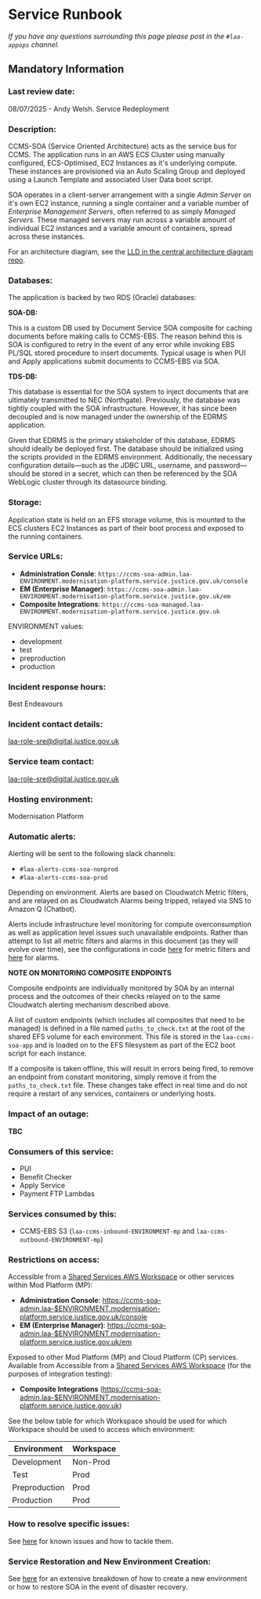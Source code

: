 # Service Runbook

_If you have any questions surrounding this page please post in the `#laa-appops` channel._

## Mandatory Information

### **Last review date:**

08/07/2025 - Andy Welsh. Service Redeployment

### **Description:**

CCMS-SOA (Service Oriented Architecture) acts as the service bus for CCMS. The application runs in an AWS ECS Cluster using manually configured, ECS-Optimised, EC2 Instances as it's underlying compute. These instances are provisioned via an Auto Scaling Group and deployed using a Launch Template and associated User Data boot script.

SOA operates in a client-server arrangement with a single _Admin Server_ on it's own EC2 instance, running a single container and a variable number of _Enterprise Management Servers_, often referred to as simply _Managed Servers_. These managed servers may run across a variable amount of individual EC2 instances and a variable amount of containers, spread across these instances.

For an architecture diagram, see the [LLD in the central architecture diagram repo](https://github.com/ministryofjustice/laa-architectural-diagrams/blob/main/docs/diagrams/lld/ccms/ccms-soa.png).

### **Databases:**

The application is backed by two RDS (Oracle) databases:

**SOA-DB:**

This is a custom DB used by Document Service SOA composite for caching documents before making calls to CCMS-EBS. The reason behind this is SOA is configured to retry in the event of any error while invoking EBS PL/SQL stored procedure to insert documents. Typical usage is when PUI and Apply applications submit documents to CCMS-EBS via SOA.

**TDS-DB:**

This database is essential for the SOA system to inject documents that are ultimately transmitted to NEC (Northgate).
Previously, the database was tightly coupled with the SOA infrastructure.
However, it has since been decoupled and is now managed under the ownership of the EDRMS application.

Given that EDRMS is the primary stakeholder of this database, EDRMS should ideally be deployed first.
The database should be initialized using the scripts provided in the EDRMS environment.
Additionally, the necessary configuration details—such as the JDBC URL, username, and password—should be stored in a secret, which can then be referenced by the SOA WebLogic cluster through its datasource binding.

### **Storage:**

Application state is held on an EFS storage volume, this is mounted to the ECS clusters EC2 Instances as part of their boot process and exposed to the running containers.

### **Service URLs:**

- **Administration Consle**: `https://ccms-soa-admin.laa-ENVIRONMENT.modernisation-platform.service.justice.gov.uk/console`
- **EM (Enterprise Manager)**: `https://ccms-soa-admin.laa-ENVIRONMENT.modernisation-platform.service.justice.gov.uk/em`
- **Composite Integrations**: `https://ccms-soa-managed.laa-ENVIRONMENT.modernisation-platform.service.justice.gov.uk`

ENVIRONMENT values:
- development
- test
- preproduction
- production

### **Incident response hours:**

Best Endeavours

### **Incident contact details:**

<laa-role-sre@digital.justice.gov.uk>

### **Service team contact:**

<laa-role-sre@digital.justice.gov.uk>

### **Hosting environment:**

Modernisation Platform

### **Automatic alerts:**

Alerting will be sent to the following slack channels:

- `#laa-alerts-ccms-soa-nonprod`
- `#laa-alerts-ccms-soa-prod`

Depending on environment. Alerts are based on Cloudwatch Metric filters, and are relayed on as Cloudwatch Alarms being tripped, relayed via SNS to Amazon Q (Chatbot).

Alerts include infrastructure level monitoring for compute overconsumption as well as application level issues such unavailable endpoints. Rather than attempt to list all metric filters and alarms in this document (as they will evolve over time), see the configurations in code [here](./logs.tf) for metric filters and [here](./alerting.tf) for alarms.

**NOTE ON MONITORING COMPOSITE ENDPOINTS**

Composite endpoints are individually monitored by SOA by an internal process and the outcomes of their checks relayed on to the same Cloudwatch alerting mechanism described above.

A list of custom endpoints (which includes all composites that need to be managed) is defined in a file named `paths_to_check.txt` at the root of the shared EFS volume for each environment. This file is stored in the `laa-ccms-soa-app` and is loaded on to the EFS filesystem as part of the EC2 boot script for each instance.

If a composite is taken offline, this will result in errors being fired, to remove an endpoint from constant monitoring, simply remove it from the `paths_to_check.txt` file. These changes take effect in real time and do not require a restart of any services, containers or underlying hosts.

### **Impact of an outage:**

**TBC**

### **Consumers of this service:**

- PUI
- Benefit Checker
- Apply Service
- Payment FTP Lambdas

### **Services consumed by this:**

- CCMS-EBS S3 (`laa-ccms-inbound-ENVIRONMENT-mp` and `laa-ccms-outbound-ENVIRONMENT-mp`)

### **Restrictions on access:**

Accessible from a [Shared Services AWS Workspace](https://dsdmoj.atlassian.net/wiki/spaces/aws/pages/4450288123/Self+Workspace+Creation+-+User+Guide) or other services within Mod Platform (MP):

- **Administration Console**: <https://ccms-soa-admin.laa-$ENVIRONMENT.modernisation-platform.service.justice.gov.uk/console>
- **EM (Enterprise Manager)**: <https://ccms-soa-admin.laa-$ENVIRONMENT.modernisation-platform.service.justice.gov.uk/em>

Exposed to other Mod Platform (MP) and Cloud Platform (CP) services. Available from Accessible from a [Shared Services AWS Workspace](https://dsdmoj.atlassian.net/wiki/spaces/aws/pages/4450288123/Self+Workspace+Creation+-+User+Guide) (for the purposes of integration testing):
- **Composite Integrations** (<https://ccms-soa-admin.laa-$ENVIRONMENT.modernisation-platform.service.justice.gov.uk>)

See the below table for which Workspace should be used for which Workspace should be used to access which environment:

| Environment   | Workspace |
|---------------|-----------|
| Development   | Non-Prod  |
| Test          | Prod      |
| Preproduction | Prod      |
| Production    | Prod      |

### **How to resolve specific issues:**

See [here](docs/KNOWN_ISSUES.md) for known issues and how to tackle them.

### **Service Restoration and New Environment Creation:**

See [here](docs/SERVICE_RESTORE.md) for an extensive breakdown of how to create a new environment or how to restore SOA in the event of disaster recovery.
